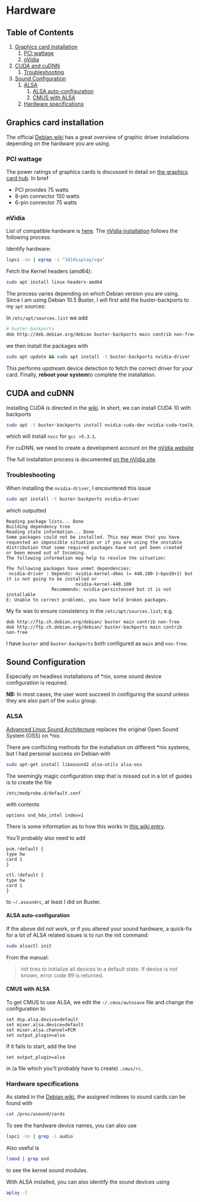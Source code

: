 # Hardware

<!--BEGIN TOC-->
## Table of Contents
1. [Graphics card installation](#graphics-card-installation)
    1. [PCI wattage](#pci-wattage)
    2. [nVidia](#nvidia)
2. [CUDA and cuDNN](#cuda-and-cudnn)
    1. [Troubleshooting](#troubleshooting)
3. [Sound Configuration](#sound-configuration)
    1. [ALSA](#alsa)
        1. [ALSA auto-configuration](#alsa-auto-configuration)
        2. [CMUS with ALSA](#cmus-with-alsa)
    2. [Hardware specifications](#hardware-specifications)
<!--END TOC-->


## Graphics card installation
The official [Debian wiki](https://wiki.debian.org/GraphicsCard) has a great overview of graphic driver installations depending on the hardware you are using.

### PCI wattage
The power ratings of graphics cards is discussed in detail on [the graphics card hub](https://graphicscardhub.com/graphics-card-pcie-power-connectors/). In brief

- PCI provides 75 watts
- 8-pin connector 150 watts 
- 6-pin connector 75 watts

### nVidia
List of compatible hardware is [here](http://us.download.nvidia.com/XFree86/Linux-x86_64/440.100/README/supportedchips.html).
The [nVidia installation](https://wiki.debian.org/NvidiaGraphicsDrivers#CUDA) follows the following process:

Identify hardware:
```bash
lspci -nn | egrep -i "3d|display|vga"
```

Fetch the Kernel headers (amd64):
```bash
sudo apt install linux-headers-amd64
```

The process varies depending on which Debian version you are using. Since I am using Debian 10.5 Buster, I will first add the buster-backports to my `apt` sources:

In `/etc/apt/sources.list` we add
```bash
# buster-backports
deb http://deb.debian.org/debian buster-backports main contrib non-free
```

we then install the packages with 
```bash
sudo apt update && sudo apt install -t buster-backports nvidia-driver
```
This performs upstream device detection to fetch the correct driver for your card. Finally, **reboot your system**to complete the installation.

## CUDA and cuDNN
Installing CUDA is directed in the [wiki](https://wiki.debian.org/NvidiaGraphicsDrivers#CUDA). In short, we can install CUDA 10 with backports
```bash
sudo apt -t buster-backports install nvidia-cuda-dev nvidia-cuda-toolkit
```
which will install `nvcc` for `gcc >5.3.1`.

For cuDNN, we need to create a development account on the [nVidia website](https://developer.nvidia.com/rdp/cudnn-archive)

The full installation process is documented [on the nVidia site](https://docs.nvidia.com/deeplearning/cudnn/install-guide/index.html#overview).


### Troubleshooting
When installing the `nvidia-driver`, I encountered this issue
```bash
sudo apt install -t buster-backports nvidia-driver
```
which outputted
```
Reading package lists... Done
Building dependency tree       
Reading state information... Done
Some packages could not be installed. This may mean that you have
requested an impossible situation or if you are using the unstable
distribution that some required packages have not yet been created
or been moved out of Incoming.
The following information may help to resolve the situation:

The following packages have unmet dependencies:
 nvidia-driver : Depends: nvidia-kernel-dkms (= 440.100-1~bpo10+1) but it is not going to be installed or
                          nvidia-kernel-440.100
                 Recommends: nvidia-persistenced but it is not installable
E: Unable to correct problems, you have held broken packages.
```
My fix was to ensure consistency in the `/etc/apt/sources.list`; e.g.
```
deb http://ftp.ch.debian.org/debian/ buster main contrib non-free
deb http://ftp.ch.debian.org/debian/ buster-backports main contrib non-free
```
I have `buster` and `buster-backports` both configured as `main` and `non-free`.


## Sound Configuration
Especially on headless installations of \*nix, some sound device configuration is required.

**NB:** In most cases, the user wont succeed in configuring the sound unless they are also part of the `audio` group.

### ALSA
[Advanced Linux Sound Architecture](https://wiki.archlinux.org/index.php/Advanced_Linux_Sound_Architecture) replaces the original Open Sound System (OSS) on \*nix.

There are conflicting methods for the installation on different \*nix systems, but I had personal success on Debian with
```bash
sudo apt-get install libasound2 alsa-utils alsa-oss
```

The seemingly magic configuration step that is missed out in a lot of guides is to create the file
```
/etc/modprobe.d/default.conf
```
with contents
```
options snd_hda_intel index=1
```
There is some information as to how this works in [this wiki entry](https://docs.slackware.com/howtos:hardware:audio_and_snd-hda-intel).

You'll probably also need to add
```
pcm.!default {
type hw
card 1
}

ctl.!default {
type hw
card 1
}
```
to `~/.asoundrc`, at least I did on Buster.

#### ALSA auto-configuration
If the above did not work, or if you altered your sound hardware, a quick-fix for a lot of ALSA related issues is to run the init command:
```bash
sudo alsactl init
```
From the manual:
> init  tries to initialize all devices to a default state. If device is not known, error code 99 is returned.


#### CMUS with ALSA
To get CMUS to use ALSA, we edit the `~/.cmus/autosave` file and change the configuration to
```
set dsp.alsa.device=default
set mixer.alsa.device=default
set mixer.alsa.channel=PCM
set output_plugin=alsa
```

If it fails to start, add the line
```
set output_plugin=alsa
```
in (a file which you'll probably have to create) `.cmus/rc`.


### Hardware specifications
As stated in the [Debian wiki](https://wiki.debian.org/ALSA#Troubleshooting), the assigned indexes to sound cards can be found with
```bash
cat /proc/asound/cards
```

To see the hardware device names, you can also use
```bash
lspci -nn | grep -i audio
```
Also useful is
```bash
lsmod | grep snd
```
to see the kernel sound modules.

With ALSA installed, you can also identify the sound devices using
```bash
aplay -l
```